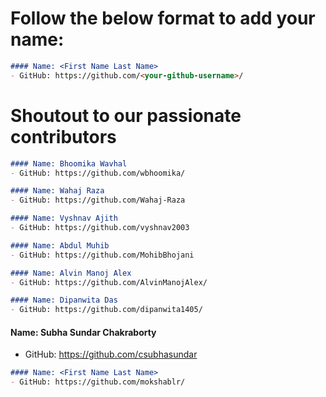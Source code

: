 # Follow the below format to add your name: 

<!---copy from line 4 till line 7--->
```markdown
#### Name: <First Name Last Name>
- GitHub: https://github.com/<your-github-username>/
```

# Shoutout to our passionate contributors

```markdown
#### Name: Bhoomika Wavhal 
- GitHub: https://github.com/wbhoomika/
```
```markdown
#### Name: Wahaj Raza 
- GitHub: https://github.com/Wahaj-Raza
```

```markdown
#### Name: Vyshnav Ajith
- GitHub: https://github.com/vyshnav2003
```
```markdown
#### Name: Abdul Muhib
- GitHub: https://github.com/MohibBhojani
```

```markdown
#### Name: Alvin Manoj Alex
- GitHub: https://github.com/AlvinManojAlex/
```
```markdown
#### Name: Dipanwita Das
- GitHub: https://github.com/dipanwita1405/
```
#### Name: Subha Sundar Chakraborty
- GitHub: https://github.com/csubhasundar

```markdown
#### Name: <First Name Last Name>
- GitHub: https://github.com/mokshablr/
```
